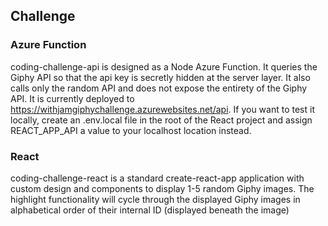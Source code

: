 ## Challenge

### Azure Function

coding-challenge-api is designed as a Node Azure Function.  It queries the Giphy API so that the api key is secretly hidden at the server layer.  It also calls only the random API and does not expose the entirety of the Giphy API.  It is currently deployed to https://withjamgiphychallenge.azurewebsites.net/api.  If you want to test it locally, create an .env.local file in the root of the React project and assign REACT_APP_API a value to your localhost location instead.

### React

coding-challenge-react is a standard create-react-app application with custom design and components to display 1-5 random Giphy images.  The highlight functionality will cycle through the displayed Giphy images in alphabetical order of their internal ID (displayed beneath the image)